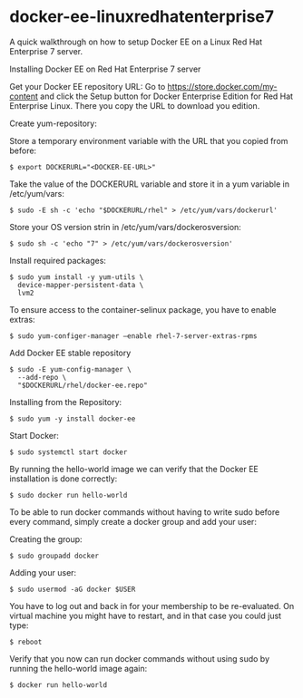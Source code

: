 # docker-ee-linuxredhatenterprise7
A quick walkthrough on how to setup Docker EE on a Linux Red Hat Enterprise 7 server.

Installing Docker EE on Red Hat Enterprise 7 server

Get your Docker EE repository URL:
Go to https://store.docker.com/my-content and click the Setup button for Docker Enterprise Edition for Red Hat Enterprise Linux. There you copy the URL to download you edition.

Create yum-repository:

Store a temporary environment variable with the URL that you copied from before:

	$ export DOCKERURL="<DOCKER-EE-URL>"
  
Take the value of the DOCKERURL variable and store it in a yum variable in /etc/yum/vars:

	$ sudo -E sh -c 'echo "$DOCKERURL/rhel" > /etc/yum/vars/dockerurl'

Store your OS version strin in /etc/yum/vars/dockerosversion:

	$ sudo sh -c 'echo "7" > /etc/yum/vars/dockerosversion'

Install required packages:

	$ sudo yum install -y yum-utils \
	  device-mapper-persistent-data \
	  lvm2

To ensure access to the container-selinux package, you have to enable extras:

	$ sudo yum-configer-manager –enable rhel-7-server-extras-rpms

Add Docker EE stable repository

	$ sudo -E yum-config-manager \
	  --add-repo \
	  "$DOCKERURL/rhel/docker-ee.repo"

Installing from the Repository:

	$ sudo yum -y install docker-ee

Start Docker:

	$ sudo systemctl start docker

By running the hello-world image we can verify that the Docker EE installation is done correctly:

	$ sudo docker run hello-world

To be able to run docker commands without having to write sudo before every command, simply create a docker group and add your user:

Creating the group:

	$ sudo groupadd docker

Adding your user:

	$ sudo usermod -aG docker $USER

You have to log out and back in for your membership to be re-evaluated. On virtual machine you might have to restart, and in that case you could just type:

	$ reboot

Verify that you now can run docker commands without using sudo by running the hello-world image again:

	$ docker run hello-world

